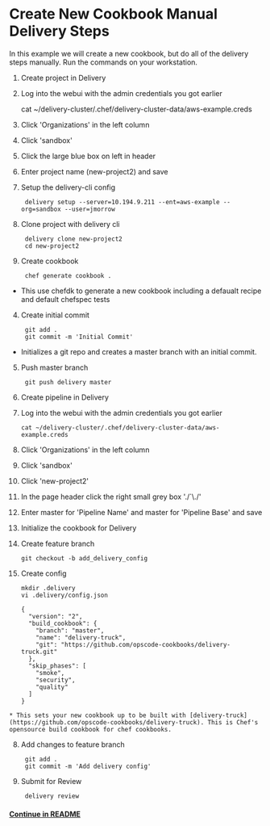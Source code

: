 # Create New Cookbook Manual Delivery Steps
In this example we will create a new cookbook, but do all of the delivery steps manually. Run the commands on your workstation.

1. Create project in Delivery
  1. Log into the webui with the admin credentials you got earlier

        cat ~/delivery-cluster/.chef/delivery-cluster-data/aws-example.creds
       
  2. Click 'Organizations' in the left column
  3. Click 'sandbox'
  3. Click the large blue box on left in header
  4. Enter project name (new-project2) and save

2. Setup the delivery-cli config

        delivery setup --server=10.194.9.211 --ent=aws-example --org=sandbox --user=jmorrow

3. Clone project with delivery cli

        delivery clone new-project2
        cd new-project2

3. Create cookbook

        chef generate cookbook .

  * This use chefdk to generate a new cookbook including a defaualt recipe and default chefspec tests

4. Create initial commit

        git add .
        git commit -m 'Initial Commit'
  * Initializes a git repo and creates a master branch with an initial commit.

5. Push master branch

        git push delivery master

6. Create pipeline in Delivery
  1. Log into the webui with the admin credentials you got earlier

        ```
        cat ~/delivery-cluster/.chef/delivery-cluster-data/aws-example.creds
        ```
        
  2. Click 'Organizations' in the left column
  3. Click 'sandbox'
  4. Click 'new-project2'
  5. In the page header click the right small grey box './`\\./'
  6. Enter master for 'Pipeline Name' and master for 'Pipeline Base' and save

7. Initialize the cookbook for Delivery
  1. Create feature branch
  
        ```
        git checkout -b add_delivery_config
        ```

  2. Create config

        ```
        mkdir .delivery
        vi .delivery/config.json
        ```
        
        ```
        {
          "version": "2",
          "build_cookbook": {
            "branch": "master",
            "name": "delivery-truck",
            "git": "https://github.com/opscode-cookbooks/delivery-truck.git"
          },
          "skip_phases": [
            "smoke",
            "security",
            "quality"
          ]
        }
        ```
    * This sets your new cookbook up to be built with [delivery-truck](https://github.com/opscode-cookbooks/delivery-truck). This is Chef's opensource build cookbook for chef cookbooks.
    
8. Add changes to feature branch

        git add .
        git commit -m 'Add delivery config'

9. Submit for Review

        delivery review

#### [Continue in README](README.md)
